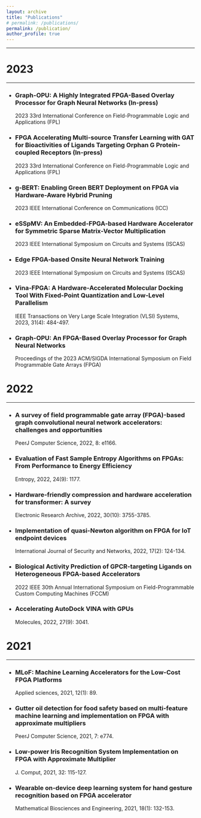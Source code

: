 ```yaml
---
layout: archive
title: "Publications"
# permalink: /publications/
permalink: /publication/
author_profile: true
---
```


------

2023 
====== 
------

* ### Graph-OPU: A Highly Integrated FPGA-Based Overlay Processor for Graph Neural Networks (In-press)
  2023 33rd International Conference on Field-Programmable Logic and Applications (FPL)

* ### FPGA Accelerating Multi-source Transfer Learning with GAT for Bioactivities of Ligands Targeting Orphan G Protein-coupled Receptors (In-press)
  2023 33rd International Conference on Field-Programmable Logic and Applications (FPL)

* ### g-BERT: Enabling Green BERT Deployment on FPGA via Hardware-Aware Hybrid Pruning
  2023 IEEE International Conference on Communications (ICC)

* ### eSSpMV: An Embedded-FPGA-based Hardware Accelerator for Symmetric Sparse Matrix-Vector Multiplication
  2023 IEEE International Symposium on Circuits and Systems (ISCAS)

* ### Edge FPGA-based Onsite Neural Network Training
  2023 IEEE International Symposium on Circuits and Systems (ISCAS)

* ### Vina-FPGA: A Hardware-Accelerated Molecular Docking Tool With Fixed-Point Quantization and Low-Level Parallelism
  IEEE Transactions on Very Large Scale Integration (VLSI) Systems, 2023, 31(4): 484-497.

* ### Graph-OPU: An FPGA-Based Overlay Processor for Graph Neural Networks
  Proceedings of the 2023 ACM/SIGDA International Symposium on Field Programmable Gate Arrays (FPGA)


2022 
====== 
------

* ### A survey of field programmable gate array (FPGA)-based graph convolutional neural network accelerators: challenges and opportunities
  PeerJ Computer Science, 2022, 8: e1166.

* ### Evaluation of Fast Sample Entropy Algorithms on FPGAs: From Performance to Energy Efficiency
  Entropy, 2022, 24(9): 1177.

* ### Hardware-friendly compression and hardware acceleration for transformer: A survey
  Electronic Research Archive, 2022, 30(10): 3755-3785.

* ### Implementation of quasi-Newton algorithm on FPGA for IoT endpoint devices
  International Journal of Security and Networks, 2022, 17(2): 124-134.

* ### Biological Activity Prediction of GPCR-targeting Ligands on Heterogeneous FPGA-based Accelerators
  2022 IEEE 30th Annual International Symposium on Field-Programmable Custom Computing Machines (FCCM)

* ### Accelerating AutoDock VINA with GPUs
  Molecules, 2022, 27(9): 3041.


2021 
====== 
------

* ### MLoF: Machine Learning Accelerators for the Low-Cost FPGA Platforms
  Applied sciences, 2021, 12(1): 89.

* ### Gutter oil detection for food safety based on multi-feature machine learning and implementation on FPGA with approximate multipliers
  PeerJ Computer Science, 2021, 7: e774.

* ### Low-power Iris Recognition System Implementation on FPGA with Approximate Multiplier
  J. Comput, 2021, 32: 115-127.

* ### Wearable on-device deep learning system for hand gesture recognition based on FPGA accelerator
  Mathematical Biosciences and Engineering, 2021, 18(1): 132-153.

